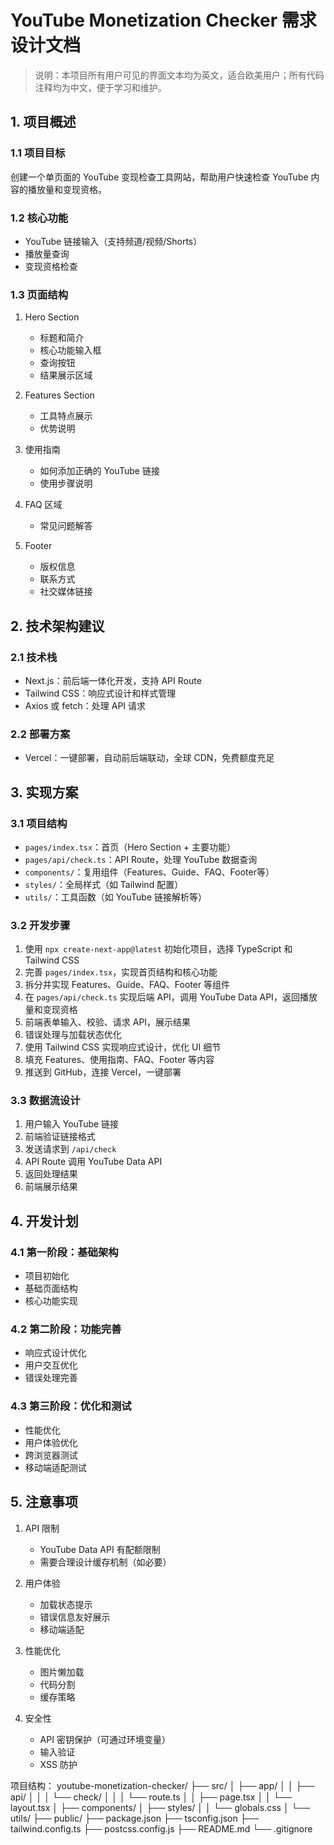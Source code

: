 # YouTube Monetization Checker 需求设计文档

> 说明：本项目所有用户可见的界面文本均为英文，适合欧美用户；所有代码注释均为中文，便于学习和维护。

## 1. 项目概述

### 1.1 项目目标
创建一个单页面的 YouTube 变现检查工具网站，帮助用户快速检查 YouTube 内容的播放量和变现资格。

### 1.2 核心功能
- YouTube 链接输入（支持频道/视频/Shorts）
- 播放量查询
- 变现资格检查

### 1.3 页面结构
1. Hero Section
   - 标题和简介
   - 核心功能输入框
   - 查询按钮
   - 结果展示区域

2. Features Section
   - 工具特点展示
   - 优势说明

3. 使用指南
   - 如何添加正确的 YouTube 链接
   - 使用步骤说明

4. FAQ 区域
   - 常见问题解答

5. Footer
   - 版权信息
   - 联系方式
   - 社交媒体链接

## 2. 技术架构建议

### 2.1 技术栈
- Next.js：前后端一体化开发，支持 API Route
- Tailwind CSS：响应式设计和样式管理
- Axios 或 fetch：处理 API 请求

### 2.2 部署方案
- Vercel：一键部署，自动前后端联动，全球 CDN，免费额度充足

## 3. 实现方案

### 3.1 项目结构
- `pages/index.tsx`：首页（Hero Section + 主要功能）
- `pages/api/check.ts`：API Route，处理 YouTube 数据查询
- `components/`：复用组件（Features、Guide、FAQ、Footer等）
- `styles/`：全局样式（如 Tailwind 配置）
- `utils/`：工具函数（如 YouTube 链接解析等）

### 3.2 开发步骤
1. 使用 `npx create-next-app@latest` 初始化项目，选择 TypeScript 和 Tailwind CSS
2. 完善 `pages/index.tsx`，实现首页结构和核心功能
3. 拆分并实现 Features、Guide、FAQ、Footer 等组件
4. 在 `pages/api/check.ts` 实现后端 API，调用 YouTube Data API，返回播放量和变现资格
5. 前端表单输入、校验、请求 API，展示结果
6. 错误处理与加载状态优化
7. 使用 Tailwind CSS 实现响应式设计，优化 UI 细节
8. 填充 Features、使用指南、FAQ、Footer 等内容
9. 推送到 GitHub，连接 Vercel，一键部署

### 3.3 数据流设计
1. 用户输入 YouTube 链接
2. 前端验证链接格式
3. 发送请求到 `/api/check`
4. API Route 调用 YouTube Data API
5. 返回处理结果
6. 前端展示结果

## 4. 开发计划

### 4.1 第一阶段：基础架构
- 项目初始化
- 基础页面结构
- 核心功能实现

### 4.2 第二阶段：功能完善
- 响应式设计优化
- 用户交互优化
- 错误处理完善

### 4.3 第三阶段：优化和测试
- 性能优化
- 用户体验优化
- 跨浏览器测试
- 移动端适配测试

## 5. 注意事项

1. API 限制
   - YouTube Data API 有配额限制
   - 需要合理设计缓存机制（如必要）

2. 用户体验
   - 加载状态提示
   - 错误信息友好展示
   - 移动端适配

3. 性能优化
   - 图片懒加载
   - 代码分割
   - 缓存策略

4. 安全性
   - API 密钥保护（可通过环境变量）
   - 输入验证
   - XSS 防护 

项目结构：
   youtube-monetization-checker/
├── src/
│   ├── app/
│   │   ├── api/
│   │   │   └── check/
│   │   │       └── route.ts
│   │   ├── page.tsx
│   │   └── layout.tsx
│   ├── components/
│   ├── styles/
│   │   └── globals.css
│   └── utils/
├── public/
├── package.json
├── tsconfig.json
├── tailwind.config.ts
├── postcss.config.js
├── README.md
└── .gitignore